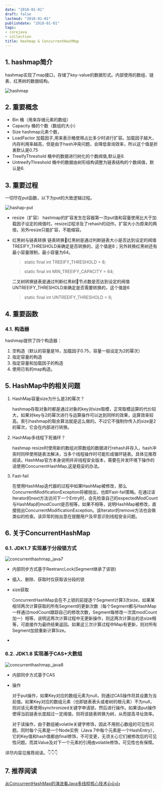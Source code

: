 ```yaml
---
date: "2018-01-01"
draft: false
lastmod: "2018-01-01"
publishdate: "2018-01-01"
tags:
- corejava
- collection
title: Hashmap & ConcurrentHashMap
---
```


## 1. hashmap简介
hashmap实现了map接口，存储了key-value的数据形式。内部使用的数组、链表、红黑树的数据结构。

![hashmap](../../../picture/hashmap.png)

## 2. 重要概念
* Bin 桶（用来存储元素的数组）
* Capacity  桶的个数（数组的大小）
* Size hashmap元素个数，
* LoadFactor 加载因子,用来表示桶使用占比多少时进行扩容。加载因子越大，内存利用率越高，但是由于hash冲突问题，会降低查询效率，所以这个值是折衷默认是0.75
* TreeifyThreshold 桶中的数据进行树化的个数阀值,默认是8.
* UntreeifyThreshold 桶中的数据由树形结构调整为链表结构的个数阀值，默认是6.

## 3. 重要过程
一切尽在put函数，以下为put的大致逻辑过程。

![hashap-put](../../../picture/hashmap-put.png)
* resize（扩容）
hashmap的扩容发生在容器第一次put值和容量使用比大于加载因子设定的阀值时。resize过程涉及了rehash的动作。扩容大小为原来的两倍，另外resize只能扩容，不能缩容。

* 红黑树与链表转换
    链表转换红黑树是通过判断链表大小是否达到设定的阀值TREEIFY_THRESHOLD来确定是否转换的，这个值是8；另外转换红黑树还有最小容量限制，最小容量为64。
    > static final int TREEIFY_THRESHOLD = 8;

    > static final int MIN_TREEIFY_CAPACITY = 64;

    二叉树转换链表是通过判断红黑树节点数是否达到设定的阀值UNTREEIFY_THRESHOLD来确定是否需要转换的，这个值是6

    > static final int UNTREEIFY_THRESHOLD = 6;

## 4. 重要函数
### 4.1. 构造器
hashmap提供了四个构造器：
1. 空构造（默认的容量是16，加载因子0.75，容量一般设定为2的幂次）
2. 指定容量的构造
3. 指定容量和加载因子的构造
4. 使用已有的map构造。


## 5. HashMap中的相关问题
1. HashMap容量size为什么是2的幂次？

    hashmap存取对象时都是通过对象的key对size取模，正常取模运算的代价较大，如果对key与2的幂次进行与运算操作可以达到同样的效果，运算效率较高。索引hashmap的取余算法就是这么做的。不过它不强制你传入的size是2的幂次，它会在内部进行转换。
2. HashMap多线程下死循环？

    hashmap resize时使用新的数组对原数组的数据进行rehash并存入，hash冲突时同样使用链表法解决，当多个线程操作时可能形成循环链表。具体见推荐阅读。HashMap官方本身说明并非线程安全版本，需要在并发环境下操作的话使用ConcurrentHashMap,这是稳妥的办法。
3. Fast-fail

    在使用HashMap迭代器的过程中如果HashMap被修改，那么ConcurrentModificationException将被抛出，也即Fast-fail策略。在通过该Iterator的next方法访问下一个Entry时，会先检查自己的expectedModCount与HashMap的modCount是否相等，如果不相等，说明HashMap被修改，直接抛出ConcurrentModificationException。该Iterator的remove方法也会做类似的检查。该异常的抛出意在提醒用户及早意识到线程安全问题。

## 6. 关于ConcurrentHashMap
### 6.1. JDK1.7 实现基于分段锁方式
![concurrenthashmap_java7](../../../picture/concurrenthashmap_java7.png)

* 内部同步方式基于ReetrancLock(Segment继承了该锁)
* 插入、删除、获取时仅获取该分段的锁
* size获取

    ConcurrentHashMap会在不上锁的前提逐个Segment计算3次size，如果某相邻两次计算获取的所有Segment的更新次数（每个Segment都与HashMap一样通过modCount跟踪自己的修改次数，Segment每修改一次其modCount加一）相等，说明这两次计算过程中无更新操作，则这两次计算出的总size相等，可直接作为最终结果返回。如果这三次计算过程中Map有更新，则对所有Segment加锁重新计算Size。
* 

### 6.2. JDK1.8 实现基于CAS+大数组
![concurrenthashmap_java8](../../../picture/concurrenthashmap_java7.png)

* 内部同步方式基于CAS
* 操作

    对于put操作，如果Key对应的数组元素为null，则通过CAS操作将其设置为当前值。如果Key对应的数组元素（也即链表表头或者树的根元素）不为null，则对该元素使用synchronized关键字申请锁，然后进行操作。如果该put操作使得当前链表长度超过一定阈值，则将该链表转换为树，从而提高寻址效率。

    对于读操作，由于数组被volatile关键字修饰，因此不用担心数组的可见性问题。同时每个元素是一个Node实例（Java 7中每个元素是一个HashEntry），它的Key值和hash值都由final修饰，不可变更，无须关心它们被修改后的可见性问题。而其Value及对下一个元素的引用由volatile修饰，可见性也有保障。

详尽内容见推荐阅读。👇👇👇

## 7. 推荐阅读
[从ConcurrentHashMap的演进看Java多线程核心技术👍👍👍](http://www.jasongj.com/java/concurrenthashmap/)

